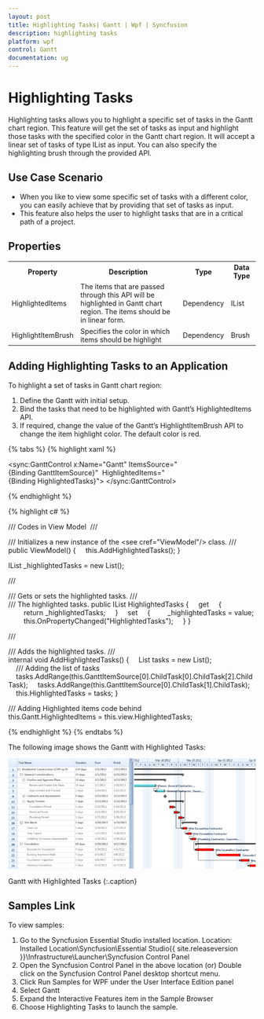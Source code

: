 ```yaml
---
layout: post
title: Highlighting Tasks| Gantt | Wpf | Syncfusion
description: highlighting tasks
platform: wpf
control: Gantt
documentation: ug
---
```


# Highlighting Tasks

Highlighting tasks allows you to highlight a specific set of tasks in the Gantt chart region. This feature will get the set of tasks as input and highlight those tasks with the specified color in the Gantt chart region. It will accept a linear set of tasks of type IList as input. You can also specify the highlighting brush through the provided API.

## Use Case Scenario

* When you like to view some specific set of tasks with a different color, you can easily achieve that by providing that set of tasks as input.
* This feature also helps the user to highlight tasks that are in a critical path of a project.

## Properties

<table>
<tr>
<th>
Property </th><th>
Description </th><th>
Type </th><th>
Data Type </th></tr>
<tr>
<td>
HighlightedItems</td><td>
The items that are passed through this API will be highlighted in Gantt chart region. The items should be in linear form. </td><td>
Dependency</td><td>
IList</td></tr>
<tr>
<td>
HighlightItemBrush</td><td>
Specifies the color in which items should be highlight</td><td>
Dependency</td><td>
Brush</td></tr>
</table>


## Adding Highlighting Tasks to an Application

To highlight a set of tasks in Gantt chart region:

1. Define the Gantt with initial setup.
1. Bind the tasks that need to be highlighted with Gantt’s HighlightedItems API.
2. If required, change the value of the Gantt’s HighlightItemBrush API to change the item highlight color. The default color is red.

{% tabs %}
{% highlight xaml %}

<sync:GanttControl x:Name="Gantt"
                   ItemsSource="{Binding GanttItemSource}" 
                   HighlightedItems="{Binding HighlightedTasks}">
</sync:GanttControl>

{% endhighlight %}

{% highlight c# %}

/// Codes in View Model 
/// <summary>
/// Initializes a new instance of the <see cref="ViewModel"/> class.
/// </summary>
public ViewModel()
{
    this.AddHighlightedTasks();
}

IList _highlightedTasks = new List<Task>();

/// <summary>
/// Gets or sets the highlighted tasks.
/// </summary>
/// <value>The highlighted tasks.</value>
public IList HighlightedTasks
{
    get
    {
        return _highlightedTasks;
    }
    set
    {
        _highlightedTasks = value;
        this.OnPropertyChanged("HighlightedTasks");
    }
}

/// <summary>
/// Adds the highlighted tasks.
/// </summary>
internal void AddHighlightedTasks()
{
    List<Task> tasks = new List<Task>();
    /// Adding the list of tasks
    tasks.AddRange(this.GanttItemSource[0].ChildTask[0].ChildTask[2].ChildTask);
    tasks.AddRange(this.GanttItemSource[0].ChildTask[1].ChildTask);
    this.HighlightedTasks = tasks;
}

/// Adding Highlighted items code behind
this.Gantt.HighlightedItems = this.view.HighlightedTasks;

{% endhighlight  %}
{% endtabs  %}

The following image shows the Gantt with Highlighted Tasks:



![](Highlighting-Tasks_images/Highlighting-Tasks_img1.png)



Gantt with Highlighted Tasks
{:.caption}

## Samples Link

To view samples:

1. Go to the Syncfusion Essential Studio installed location. 
    Location: Installed Location\Syncfusion\Essential Studio\{{ site.releaseversion }}\Infrastructure\Launcher\Syncfusion Control Panel 
2. Open the Syncfusion Control Panel in the above location (or) Double click on the Syncfusion Control Panel desktop shortcut menu.
3. Click Run Samples for WPF under the User Interface Edition panel
4. Select Gantt
5. Expand the Interactive Features item in the Sample Browser
6. Choose Highlighting Tasks to launch the sample.



